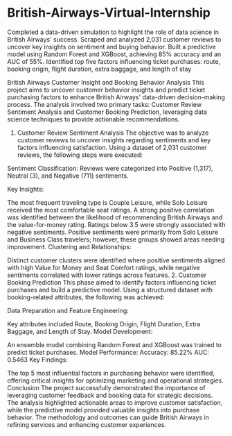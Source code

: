 # British-Airways-Virtual-Internship

Completed a data-driven simulation to highlight the role of data science in British Airways' success. Scraped and analyzed 2,031 customer reviews to uncover key insights on sentiment and buying behavior. Built a predictive model using Random Forest and XGBoost, achieving 85% accuracy and an AUC of 55%. Identified top five factors influencing ticket purchases: route, booking origin, flight duration, extra baggage, and length of stay


British Airways Customer Insight and Booking Behavior Analysis
This project aims to uncover customer behavior insights and predict ticket purchasing factors to enhance British Airways' data-driven decision-making process. The analysis involved two primary tasks: Customer Review Sentiment Analysis and Customer Booking Prediction, leveraging data science techniques to provide actionable recommendations.

1. Customer Review Sentiment Analysis
The objective was to analyze customer reviews to uncover insights regarding sentiments and key factors influencing satisfaction. Using a dataset of 2,031 customer reviews, the following steps were executed:

Sentiment Classification: Reviews were categorized into Positive (1,317), Neutral (3), and Negative (711) sentiments.

Key Insights:

The most frequent traveling type is Couple Leisure, while Solo Leisure received the most comfortable seat ratings.
A strong positive correlation was identified between the likelihood of recommending British Airways and the value-for-money rating.
Ratings below 3.5 were strongly associated with negative sentiments.
Positive sentiments were primarily from Solo Leisure and Business Class travelers; however, these groups showed areas needing improvement.
Clustering and Relationships:

Distinct customer clusters were identified where positive sentiments aligned with high Value for Money and Seat Comfort ratings, while negative sentiments correlated with lower ratings across features.
2. Customer Booking Prediction
This phase aimed to identify factors influencing ticket purchases and build a predictive model. Using a structured dataset with booking-related attributes, the following was achieved:

Data Preparation and Feature Engineering:

Key attributes included Route, Booking Origin, Flight Duration, Extra Baggage, and Length of Stay.
Model Development:

An ensemble model combining Random Forest and XGBoost was trained to predict ticket purchases.
Model Performance:
Accuracy: 85.22%
AUC: 0.5463
Key Findings:

The top 5 most influential factors in purchasing behavior were identified, offering critical insights for optimizing marketing and operational strategies.
Conclusion
The project successfully demonstrated the importance of leveraging customer feedback and booking data for strategic decisions. The analysis highlighted actionable areas to improve customer satisfaction, while the predictive model provided valuable insights into purchase behavior. The methodology and outcomes can guide British Airways in refining services and enhancing customer experiences.

